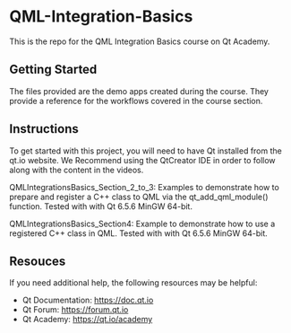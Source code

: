 # QML-Integration-Basics

This is the repo for the QML Integration Basics course on Qt Academy.

## Getting Started

The files provided are the demo apps created during the course. They provide a reference for the workflows covered in the course section.

## Instructions

To get started with this project, you will need to have Qt installed from the qt.io website. We Recommend using the QtCreator IDE in order to follow along with the content in the videos.

QMLIntegrationsBasics_Section_2_to_3: Examples to demonstrate how to prepare and register a C++ class to QML via the qt_add_qml_module() function. Tested with with Qt 6.5.6 MinGW 64-bit.

QMLIntegrationsBasics_Section4: Example to demonstrate how to use a registered C++ class in QML. Tested with with Qt 6.5.6 MinGW 64-bit.

## Resouces

If you need additional help, the following resources may be helpful:

- Qt Documentation: https://doc.qt.io
- Qt Forum: https://forum.qt.io
- Qt Academy: https://qt.io/academy
